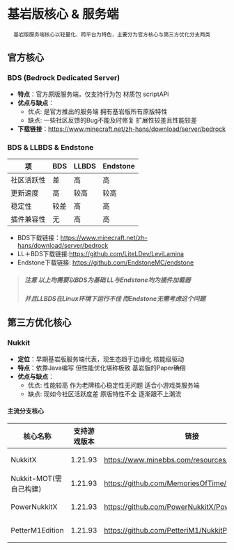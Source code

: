 # 基岩版核心 & 服务端

      基岩版服务端核心以轻量化、跨平台为特色，主要分为官方核心与第三方优化分支两类

## 官方核心      

### BDS (Bedrock Dedicated Server)
- **特点**：官方原版服务端，仅支持行为包 材质包 scriptAPi
- **优点与缺点**：
  - 优点: 是官方推出的服务端 拥有基岩版所有原版特性
  - 缺点: 一些社区反馈的Bug不能及时修复 扩展性较差且性能较差
- **下载链接**：https://www.minecraft.net/zh-hans/download/server/bedrock

###  BDS & LLBDS & Endstone
| 项     | BDS   | LLBDS   | Endstone  |
|-------|------|------|------|
| 社区活跃性 | 差    | 高    | 高    |
| 更新速度 | 高    | 较高    | 较高    |
| 稳定性  | 较差   | 高   | 高   |
| 插件兼容性 |无 |高 | 高 |

- BDS下载链接：https://www.minecraft.net/zh-hans/download/server/bedrock
- LL＋BDS下载链接:https://github.com/LiteLDev/LeviLamina
- Endstone下载链接: https://github.com/EndstoneMC/endstone
> ##### 注意 以上均需要以BDS为基础 LL与Endstone均为插件加载器
> ##### 并且LLBDS在Linux环境下运行不佳 而Endstone无需考虑这个问题

## 第三方优化核心

### Nukkit
- **定位**​​：早期基岩版服务端代表，现生态趋于边缘化 核能级驱动
- **特点**：依靠Java编写 但性能优化堪称极致 基岩版的Paper~~确信~~
- **优点与缺点**：
  - 优点: 性能较高 作为老牌核心稳定性无问题 适合小游戏类服务端
  - 缺点: 现如今社区活跃度差  原版特性不全 逐渐跟不上潮流

#### 主流分支核心
| 核心名称       | 支持游戏版本 | 链接   |JAVA版本| 状态   |
|----------------|--------------|---------|---------|---------|
| NukkitX   |1.21.93 | https://www.minebbs.com/resources/nukkitx.32/|17＋| 活跃|
| Nukkit-MOT(需自己构建)|1.21.93|https://github.com/MemoriesOfTime/Nukkit-MOT |17＋|活跃| 
| PowerNukkitX|  1.21.93|https://github.com/PowerNukkitX/PowerNukkitX|17＋|活跃|
| PetterM1Edition|1.21.93 | https://github.com/PetteriM1/NukkitPetteriM1Edition/|17＋|活跃| 
